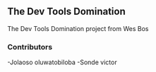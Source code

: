 ## The Dev Tools Domination 

The Dev Tools Domination project from Wes Bos

### Contributors 
-Jolaoso oluwatobiloba
-Sonde victor